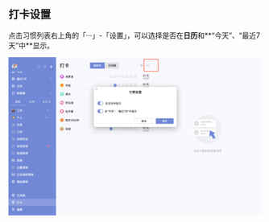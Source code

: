 ## 打卡设置

点击习惯列表右上角的「···」-「设置」，可以选择是否在**日历**和**“今天”、“最近7天”中**显示。

![images35](../../images/mac/65.png)
